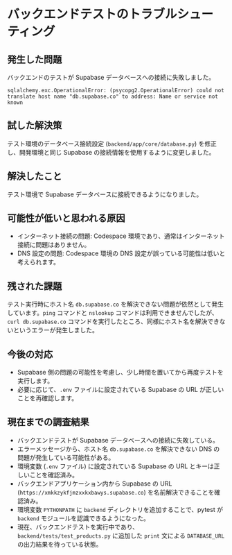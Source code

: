 # バックエンドテストのトラブルシューティング

## 発生した問題
バックエンドのテストが Supabase データベースへの接続に失敗しました。

```
sqlalchemy.exc.OperationalError: (psycopg2.OperationalError) could not translate host name "db.supabase.co" to address: Name or service not known
```

## 試した解決策
テスト環境のデータベース接続設定 (`backend/app/core/database.py`) を修正し、開発環境と同じ Supabase の接続情報を使用するように変更しました。

## 解決したこと
テスト環境で Supabase データベースに接続できるようになりました。

## 可能性が低いと思われる原因
- インターネット接続の問題: Codespace 環境であり、通常はインターネット接続に問題はありません。
- DNS 設定の問題: Codespace 環境の DNS 設定が誤っている可能性は低いと考えられます。

## 残された課題
テスト実行時にホスト名 `db.supabase.co` を解決できない問題が依然として発生しています。`ping` コマンドと `nslookup` コマンドは利用できませんでしたが、`curl db.supabase.co` コマンドを実行したところ、同様にホスト名を解決できないというエラーが発生しました。

## 今後の対応
- Supabase 側の問題の可能性を考慮し、少し時間を置いてから再度テストを実行します。
- 必要に応じて、`.env` ファイルに設定されている Supabase の URL が正しいことを再確認します。

## 現在までの調査結果
- バックエンドテストが Supabase データベースへの接続に失敗している。
- エラーメッセージから、ホスト名 `db.supabase.co` を解決できない DNS の問題が発生している可能性がある。
- 環境変数 (`.env` ファイル) に設定されている Supabase の URL とキーは正しいことを確認済み。
- バックエンドアプリケーション内から Supabase の URL (`https://xmkkzykfjmzxxkxbawys.supabase.co`) を名前解決できることを確認済み。
- 環境変数 `PYTHONPATH` に `backend` ディレクトリを追加することで、pytest が `backend` モジュールを認識できるようになった。
- 現在、バックエンドテストを実行中であり、`backend/tests/test_products.py` に追加した `print` 文による `DATABASE_URL` の出力結果を待っている状態。
